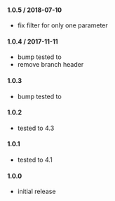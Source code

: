 #### 1.0.5 / 2018-07-10
* fix filter for only one parameter

#### 1.0.4 / 2017-11-11
* bump tested to
* remove branch header

#### 1.0.3
* bump tested to

#### 1.0.2
* tested to 4.3

#### 1.0.1
* tested to 4.1

#### 1.0.0
* initial release

